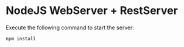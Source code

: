 # NodeJS WebServer + RestServer

Execute the following command to start the server:
```
npm install
```